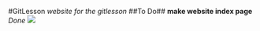 #GitLesson
_website for the gitlesson_
##To Do##
**make website index page** _Done_
![](https://petapixel.com/assets/uploads/2021/09/Aditya-Kshirsagar_Laughing-Snake_00005728-1080x1536.jpg)